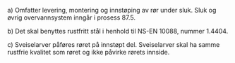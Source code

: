 a) Omfatter levering, montering og innstøping av rør under sluk. Sluk og øvrig overvannsystem inngår i prosess 87.5.

b) Det skal benyttes rustfritt stål i henhold til NS-EN 10088, nummer 1.4404.

c) Sveiselarver påføres røret på innstøpt del. Sveiselarver skal ha samme rustfrie kvalitet som røret og ikke påvirke rørets innside.

